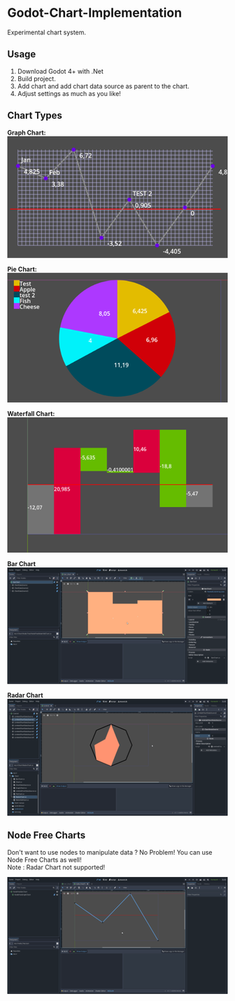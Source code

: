 # Godot-Chart-Implementation
Experimental chart system.

## Usage
1. Download Godot 4+ with .Net <br/>
2. Build project. <br/>
3. Add chart and add chart data source as parent to the chart. <br/>
4. Adjust settings as much as you like! <br/>

## Chart Types
**Graph Chart:** <br/>
![](Pictures/GraphChart.PNG) <br/>

**Pie Chart:** <br/>
![](Pictures/PieChart.PNG) <br/>

**Waterfall Chart:** <br/>
![](Pictures/WaterfallChart.PNG)

**Bar Chart** <br/>
![](Pictures/BarChart.gif)

**Radar Chart** <br/>
![](Pictures/RadarChart.gif)

## Node Free Charts

Don't want to use nodes to manipulate data ? No Problem! You can use Node Free Charts as well! <br/>
Note : Radar Chart not supported!

![](Pictures/NodeFreeChart.gif)